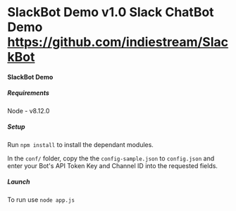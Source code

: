 SlackBot Demo v1.0
Slack ChatBot Demo
https://github.com/indiestream/SlackBot
====================================


#### SlackBot Demo

##### Requirements

Node - v8.12.0


##### Setup

Run `npm install` to install the dependant modules.

In the `conf/` folder, copy the the `config-sample.json` to `config.json` and enter your Bot's API Token Key and Channel ID into the requested fields.


##### Launch

To run use `node app.js`
